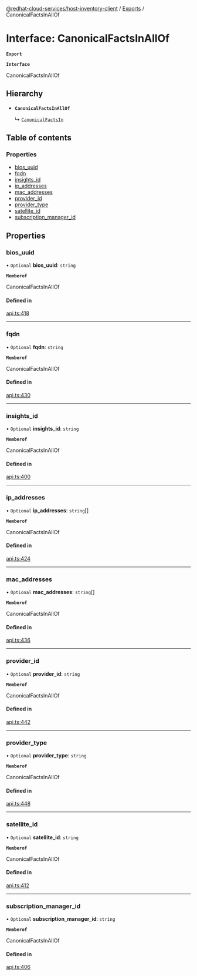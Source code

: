 [@redhat-cloud-services/host-inventory-client](../README.md) / [Exports](../modules.md) / CanonicalFactsInAllOf

# Interface: CanonicalFactsInAllOf

**`Export`**

**`Interface`**

CanonicalFactsInAllOf

## Hierarchy

- **`CanonicalFactsInAllOf`**

  ↳ [`CanonicalFactsIn`](CanonicalFactsIn.md)

## Table of contents

### Properties

- [bios\_uuid](CanonicalFactsInAllOf.md#bios_uuid)
- [fqdn](CanonicalFactsInAllOf.md#fqdn)
- [insights\_id](CanonicalFactsInAllOf.md#insights_id)
- [ip\_addresses](CanonicalFactsInAllOf.md#ip_addresses)
- [mac\_addresses](CanonicalFactsInAllOf.md#mac_addresses)
- [provider\_id](CanonicalFactsInAllOf.md#provider_id)
- [provider\_type](CanonicalFactsInAllOf.md#provider_type)
- [satellite\_id](CanonicalFactsInAllOf.md#satellite_id)
- [subscription\_manager\_id](CanonicalFactsInAllOf.md#subscription_manager_id)

## Properties

### bios\_uuid

• `Optional` **bios\_uuid**: `string`

**`Memberof`**

CanonicalFactsInAllOf

#### Defined in

[api.ts:418](https://github.com/RedHatInsights/javascript-clients/blob/master/packages/host-inventory/api.ts#L418)

___

### fqdn

• `Optional` **fqdn**: `string`

**`Memberof`**

CanonicalFactsInAllOf

#### Defined in

[api.ts:430](https://github.com/RedHatInsights/javascript-clients/blob/master/packages/host-inventory/api.ts#L430)

___

### insights\_id

• `Optional` **insights\_id**: `string`

**`Memberof`**

CanonicalFactsInAllOf

#### Defined in

[api.ts:400](https://github.com/RedHatInsights/javascript-clients/blob/master/packages/host-inventory/api.ts#L400)

___

### ip\_addresses

• `Optional` **ip\_addresses**: `string`[]

**`Memberof`**

CanonicalFactsInAllOf

#### Defined in

[api.ts:424](https://github.com/RedHatInsights/javascript-clients/blob/master/packages/host-inventory/api.ts#L424)

___

### mac\_addresses

• `Optional` **mac\_addresses**: `string`[]

**`Memberof`**

CanonicalFactsInAllOf

#### Defined in

[api.ts:436](https://github.com/RedHatInsights/javascript-clients/blob/master/packages/host-inventory/api.ts#L436)

___

### provider\_id

• `Optional` **provider\_id**: `string`

**`Memberof`**

CanonicalFactsInAllOf

#### Defined in

[api.ts:442](https://github.com/RedHatInsights/javascript-clients/blob/master/packages/host-inventory/api.ts#L442)

___

### provider\_type

• `Optional` **provider\_type**: `string`

**`Memberof`**

CanonicalFactsInAllOf

#### Defined in

[api.ts:448](https://github.com/RedHatInsights/javascript-clients/blob/master/packages/host-inventory/api.ts#L448)

___

### satellite\_id

• `Optional` **satellite\_id**: `string`

**`Memberof`**

CanonicalFactsInAllOf

#### Defined in

[api.ts:412](https://github.com/RedHatInsights/javascript-clients/blob/master/packages/host-inventory/api.ts#L412)

___

### subscription\_manager\_id

• `Optional` **subscription\_manager\_id**: `string`

**`Memberof`**

CanonicalFactsInAllOf

#### Defined in

[api.ts:406](https://github.com/RedHatInsights/javascript-clients/blob/master/packages/host-inventory/api.ts#L406)
